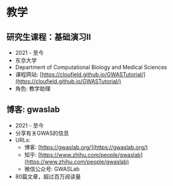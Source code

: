 
# 教学

## 研究生课程：基础演习II

- 2021 - 至今
- 东京大学
- Department of Computational Biology and Medical Sciences
- 课程网站: [https://cloufield.github.io/GWASTutorial/](https://cloufield.github.io/GWASTutorial/)
- 角色: 教学助理

## 博客: gwaslab

- 2021 -  至今
- 分享有关GWAS的信息
- URLs:
    - 博客: [https://gwaslab.org/](https://gwaslab.org/) 
    - 知乎: [https://www.zhihu.com/people/gwaslab](https://www.zhihu.com/people/gwaslab)
    - 微信公众号: GWASLab
- 80篇文章，超过百万阅读量
